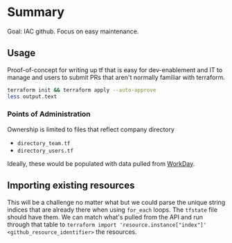 # Summary

Goal: IAC github. Focus on easy maintenance.

## Usage

Proof-of-concept for writing up tf that is easy for dev-enablement and IT to manage and users to submit PRs that aren't normally familiar with terraform.

```bash
terraform init && terraform apply --auto-approve
less output.text
```

### Points of Administration

Ownership is limited to files that reflect company directory

- `directory_team.tf`
- `directory_users.tf`

Ideally, these would be populated with data pulled from [WorkDay].

## Importing existing resources

This will be a challenge no matter what but we could parse the unique string indices that are already there when using `for_each` loops. The `tfstate` file should have them. We can match what's pulled from the API and run through that table to `terraform import 'resource.instance["index"]' <github_resource_identifier>` the resources.

[WorkDay]: https://www.myworkday.com/
